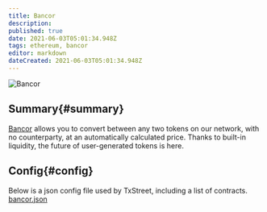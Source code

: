 ```yaml
---
title: Bancor
description: 
published: true
date: 2021-06-03T05:01:34.948Z
tags: ethereum, bancor
editor: markdown
dateCreated: 2021-06-03T05:01:34.948Z
---
```


![Bancor](https://txstreet.com/static/img/singles/house_logos/bancor.png)

## Summary{#summary}

[Bancor](https://bancor.network/) allows you to convert between any two tokens on our network, with no counterparty, at an automatically calculated price. Thanks to built-in liquidity, the future of user-generated tokens is here.


## Config{#config}

Below is a json config file used by TxStreet, including a list of contracts.
[bancor.json](/ethereum/houses/bancor.json)